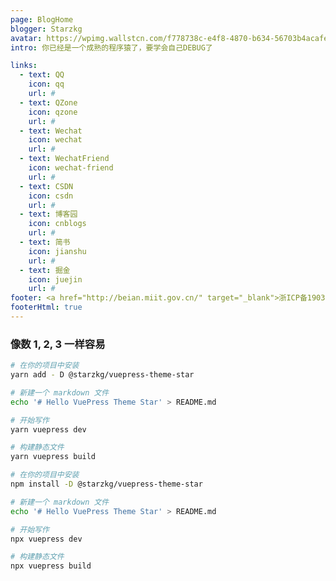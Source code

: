 ```yaml
---
page: BlogHome
blogger: Starzkg
avatar: https://wpimg.wallstcn.com/f778738c-e4f8-4870-b634-56703b4acafe.gif
intro: 你已经是一个成熟的程序猿了，要学会自己DEBUG了

links:
  - text: QQ
    icon: qq
    url: #
  - text: QZone
    icon: qzone
    url: #
  - text: Wechat
    icon: wechat
    url: #
  - text: WechatFriend
    icon: wechat-friend
    url: #
  - text: CSDN
    icon: csdn
    url: #
  - text: 博客园
    icon: cnblogs
    url: #
  - text: 简书
    icon: jianshu
    url: #
  - text: 掘金
    icon: juejin
    url: #
footer: <a href="http://beian.miit.gov.cn/" target="_blank">浙ICP备19031217号</a> | MIT Licensed | Copyright © 2021-present Starzkg
footerHtml: true
---
```


### 像数 1, 2, 3 一样容易

<CodeGroup>
  <CodeGroupItem title="YARN" active>

```bash
# 在你的项目中安装
yarn add - D @starzkg/vuepress-theme-star

# 新建一个 markdown 文件
echo '# Hello VuePress Theme Star' > README.md

# 开始写作
yarn vuepress dev

# 构建静态文件
yarn vuepress build
```

  </CodeGroupItem>

  <CodeGroupItem title="NPM">

```bash
# 在你的项目中安装
npm install -D @starzkg/vuepress-theme-star

# 新建一个 markdown 文件
echo '# Hello VuePress Theme Star' > README.md

# 开始写作
npx vuepress dev

# 构建静态文件
npx vuepress build
```

  </CodeGroupItem>
</CodeGroup>


